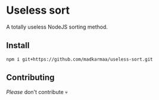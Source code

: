 # Useless sort

A totally useless NodeJS sorting method.

## Install

```
npm i git+https://github.com/madkarmaa/useless-sort.git
```

## Contributing

_Please_ don't contribute 💀
